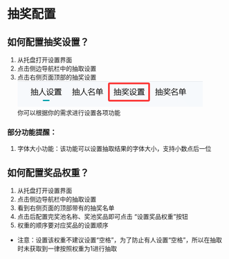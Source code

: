 # 抽奖配置

<ArticleMetadata />

## 如何配置抽奖设置？
1. 从托盘打开设置界面
2. 点击侧边导航栏中的抽取设置
3. 点击右侧页面顶部的抽奖设置  
![抽奖设置](images/1.png)  
你可以根据你的需求进行设置各项功能
### 部分功能提醒：
1. 字体大小功能：该功能可以设置抽取结果的字体大小，支持小数点后一位

## 如何配置奖品权重？
1. 从托盘打开设置界面
2. 点击侧边导航栏中的抽取设置
3. 看到右侧页面的顶部带有的抽奖名单
4. 点击后配置完奖池名称、奖池奖品即可点击 “设置奖品权重”按钮
5. 权重的顺序要对应奖品的设置顺序
- 注意：设置该权重不建议设置“空格”，为了防止有人设置“空格”，所以在抽取时未获取到一律按照权重为1进行抽取